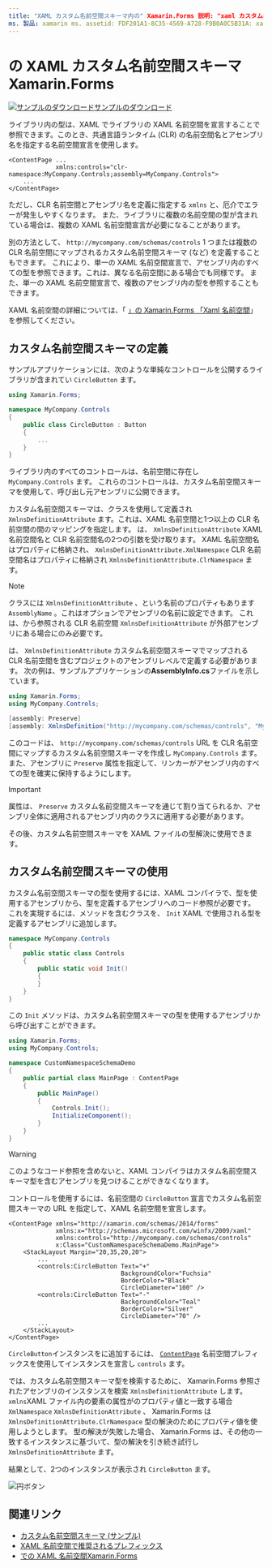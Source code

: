 ```yaml
---
title: "XAML カスタム名前空間スキーマ内の" Xamarin.Forms 説明: "xaml カスタム名前空間スキーマは、XmlnsDefinitionAttribute クラスを使用して定義できます。これは、カスタム URL と1つ以上の CLR 名前空間の間のマッピングを指定します。 その後、カスタム名前空間スキーマを XAML 名前空間宣言で使用できます。 "
ms. 製品: xamarin ms. assetid: FDF201A1-8C35-4569-A728-F9B0A0C5B31A: xamarin-forms author: davidbritch ms. author: dabritch ms. date: 12/21/2018 no loc: [ Xamarin.Forms , Xamarin.Essentials ]
---
```


# <a name="xaml-custom-namespace-schemas-in-xamarinforms"></a>の XAML カスタム名前空間スキーマXamarin.Forms

[![サンプルのダウンロード](~/media/shared/download.png)サンプルのダウンロード](https://docs.microsoft.com/samples/xamarin/xamarin-forms-samples/xaml-customnamespaceschemas)

ライブラリ内の型は、XAML でライブラリの XAML 名前空間を宣言することで参照できます。このとき、共通言語ランタイム (CLR) の名前空間名とアセンブリ名を指定する名前空間宣言を使用します。

```xaml
<ContentPage ...
             xmlns:controls="clr-namespace:MyCompany.Controls;assembly=MyCompany.Controls">
    ...
</ContentPage>
```

ただし、CLR 名前空間とアセンブリ名を定義に指定する `xmlns` と、厄介でエラーが発生しやすくなります。 また、ライブラリに複数の名前空間の型が含まれている場合は、複数の XAML 名前空間宣言が必要になることがあります。

別の方法として、 `http://mycompany.com/schemas/controls` 1 つまたは複数の CLR 名前空間にマップされるカスタム名前空間スキーマ (など) を定義することもできます。 これにより、単一の XAML 名前空間宣言で、アセンブリ内のすべての型を参照できます。これは、異なる名前空間にある場合でも同様です。 また、単一の XAML 名前空間宣言で、複数のアセンブリ内の型を参照することもできます。

XAML 名前空間の詳細については、「 [」の Xamarin.Forms 「Xaml 名前空間](namespaces.md)」を参照してください。

## <a name="defining-a-custom-namespace-schema"></a>カスタム名前空間スキーマの定義

サンプルアプリケーションには、次のような単純なコントロールを公開するライブラリが含まれてい `CircleButton` ます。

```csharp
using Xamarin.Forms;

namespace MyCompany.Controls
{
    public class CircleButton : Button
    {
        ...
    }
}
```

ライブラリ内のすべてのコントロールは、名前空間に存在し `MyCompany.Controls` ます。 これらのコントロールは、カスタム名前空間スキーマを使用して、呼び出し元アセンブリに公開できます。

カスタム名前空間スキーマは、クラスを使用して定義され `XmlnsDefinitionAttribute` ます。これは、XAML 名前空間と1つ以上の CLR 名前空間の間のマッピングを指定します。 は、 `XmlnsDefinitionAttribute` XAML 名前空間名と CLR 名前空間名の2つの引数を受け取ります。 XAML 名前空間名はプロパティに格納され、 `XmlnsDefinitionAttribute.XmlNamespace` CLR 名前空間名はプロパティに格納され `XmlnsDefinitionAttribute.ClrNamespace` ます。

> [!NOTE]
> クラスには `XmlnsDefinitionAttribute` 、という名前のプロパティもあります `AssemblyName` 。これはオプションでアセンブリの名前に設定できます。 これは、から参照される CLR 名前空間 `XmlnsDefinitionAttribute` が外部アセンブリにある場合にのみ必要です。

は、 `XmlnsDefinitionAttribute` カスタム名前空間スキーマでマップされる CLR 名前空間を含むプロジェクトのアセンブリレベルで定義する必要があります。 次の例は、サンプルアプリケーションの**AssemblyInfo.cs**ファイルを示しています。

```csharp
using Xamarin.Forms;
using MyCompany.Controls;

[assembly: Preserve]
[assembly: XmlnsDefinition("http://mycompany.com/schemas/controls", "MyCompany.Controls")]
```

このコードは、 `http://mycompany.com/schemas/controls` URL を CLR 名前空間にマップするカスタム名前空間スキーマを作成し `MyCompany.Controls` ます。 また、アセンブリに `Preserve` 属性を指定して、リンカーがアセンブリ内のすべての型を確実に保持するようにします。

> [!IMPORTANT]
> 属性は、 `Preserve` カスタム名前空間スキーマを通じて割り当てられるか、アセンブリ全体に適用されるアセンブリ内のクラスに適用する必要があります。

その後、カスタム名前空間スキーマを XAML ファイルの型解決に使用できます。

## <a name="consuming-a-custom-namespace-schema"></a>カスタム名前空間スキーマの使用

カスタム名前空間スキーマの型を使用するには、XAML コンパイラで、型を使用するアセンブリから、型を定義するアセンブリへのコード参照が必要です。 これを実現するには、メソッドを含むクラスを、 `Init` XAML で使用される型を定義するアセンブリに追加します。

```csharp
namespace MyCompany.Controls
{
    public static class Controls
    {
        public static void Init()
        {
        }
    }
}
```

この `Init` メソッドは、カスタム名前空間スキーマの型を使用するアセンブリから呼び出すことができます。

```csharp
using Xamarin.Forms;
using MyCompany.Controls;

namespace CustomNamespaceSchemaDemo
{
    public partial class MainPage : ContentPage
    {
        public MainPage()
        {
            Controls.Init();
            InitializeComponent();
        }
    }
}
```

> [!WARNING]
> このようなコード参照を含めないと、XAML コンパイラはカスタム名前空間スキーマ型を含むアセンブリを見つけることができなくなります。

コントロールを使用するには、名前空間の `CircleButton` 宣言でカスタム名前空間スキーマの URL を指定して、XAML 名前空間を宣言します。

```xaml
<ContentPage xmlns="http://xamarin.com/schemas/2014/forms"
             xmlns:x="http://schemas.microsoft.com/winfx/2009/xaml"
             xmlns:controls="http://mycompany.com/schemas/controls"
             x:Class="CustomNamespaceSchemaDemo.MainPage">
    <StackLayout Margin="20,35,20,20">
        ...
        <controls:CircleButton Text="+"
                               BackgroundColor="Fuchsia"
                               BorderColor="Black"
                               CircleDiameter="100" />
        <controls:CircleButton Text="-"
                               BackgroundColor="Teal"
                               BorderColor="Silver"
                               CircleDiameter="70" />
        ...
    </StackLayout>
</ContentPage>
```

`CircleButton`インスタンスをに追加するには、 [`ContentPage`](xref:Xamarin.Forms.ContentPage) 名前空間プレフィックスを使用してインスタンスを宣言し `controls` ます。

では、カスタム名前空間スキーマ型を検索するために、 Xamarin.Forms 参照されたアセンブリのインスタンスを検索 `XmlnsDefinitionAttribute` します。 `xmlns`XAML ファイル内の要素の属性がのプロパティ値と一致する場合 `XmlNamespace` `XmlnsDefinitionAttribute` 、 Xamarin.Forms は `XmlnsDefinitionAttribute.ClrNamespace` 型の解決のためにプロパティ値を使用しようとします。 型の解決が失敗した場合、 Xamarin.Forms は、その他の一致するインスタンスに基づいて、型の解決を引き続き試行し `XmlnsDefinitionAttribute` ます。

結果として、2つのインスタンスが表示され `CircleButton` ます。

![円ボタン](custom-namespace-schemas-images/circle-buttons.png "円ボタン")

## <a name="related-links"></a>関連リンク

- [カスタム名前空間スキーマ (サンプル)](https://docs.microsoft.com/samples/xamarin/xamarin-forms-samples/xaml-customnamespaceschemas)
- [XAML 名前空間で推奨されるプレフィックス](custom-prefix.md)
- [での XAML 名前空間Xamarin.Forms](namespaces.md)
